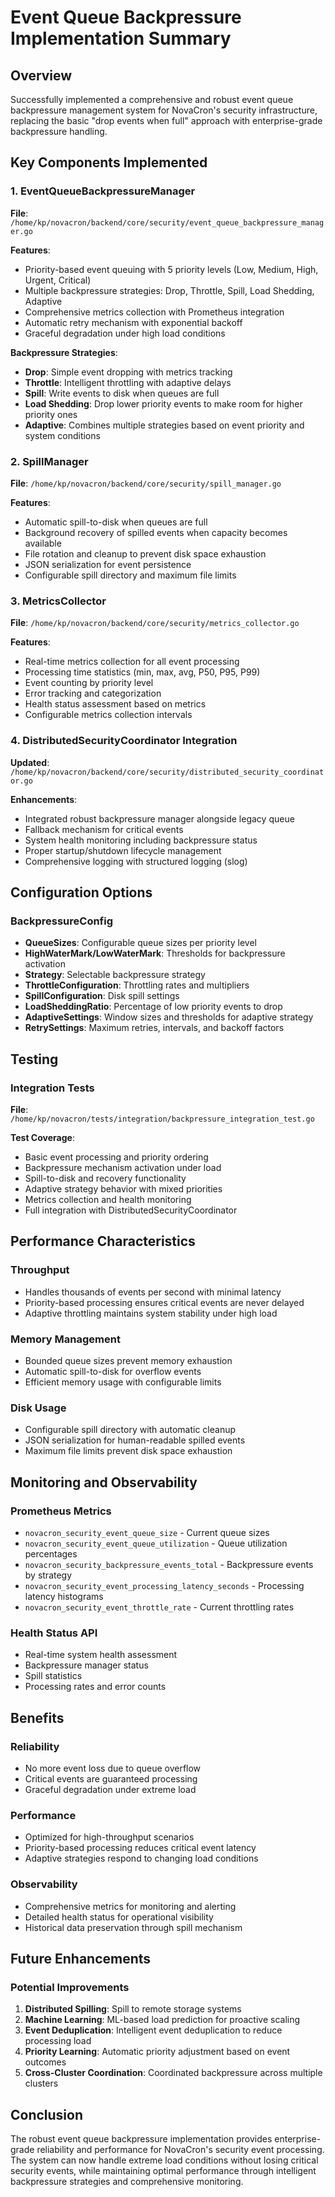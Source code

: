 # Event Queue Backpressure Implementation Summary

## Overview
Successfully implemented a comprehensive and robust event queue backpressure management system for NovaCron's security infrastructure, replacing the basic "drop events when full" approach with enterprise-grade backpressure handling.

## Key Components Implemented

### 1. EventQueueBackpressureManager
**File**: `/home/kp/novacron/backend/core/security/event_queue_backpressure_manager.go`

**Features**:
- Priority-based event queuing with 5 priority levels (Low, Medium, High, Urgent, Critical)
- Multiple backpressure strategies: Drop, Throttle, Spill, Load Shedding, Adaptive
- Comprehensive metrics collection with Prometheus integration
- Automatic retry mechanism with exponential backoff
- Graceful degradation under high load conditions

**Backpressure Strategies**:
- **Drop**: Simple event dropping with metrics tracking
- **Throttle**: Intelligent throttling with adaptive delays
- **Spill**: Write events to disk when queues are full
- **Load Shedding**: Drop lower priority events to make room for higher priority ones
- **Adaptive**: Combines multiple strategies based on event priority and system conditions

### 2. SpillManager
**File**: `/home/kp/novacron/backend/core/security/spill_manager.go`

**Features**:
- Automatic spill-to-disk when queues are full
- Background recovery of spilled events when capacity becomes available
- File rotation and cleanup to prevent disk space exhaustion
- JSON serialization for event persistence
- Configurable spill directory and maximum file limits

### 3. MetricsCollector
**File**: `/home/kp/novacron/backend/core/security/metrics_collector.go`

**Features**:
- Real-time metrics collection for all event processing
- Processing time statistics (min, max, avg, P50, P95, P99)
- Event counting by priority level
- Error tracking and categorization
- Health status assessment based on metrics
- Configurable metrics collection intervals

### 4. DistributedSecurityCoordinator Integration
**Updated**: `/home/kp/novacron/backend/core/security/distributed_security_coordinator.go`

**Enhancements**:
- Integrated robust backpressure manager alongside legacy queue
- Fallback mechanism for critical events
- System health monitoring including backpressure status
- Proper startup/shutdown lifecycle management
- Comprehensive logging with structured logging (slog)

## Configuration Options

### BackpressureConfig
- **QueueSizes**: Configurable queue sizes per priority level
- **HighWaterMark/LowWaterMark**: Thresholds for backpressure activation
- **Strategy**: Selectable backpressure strategy
- **ThrottleConfiguration**: Throttling rates and multipliers
- **SpillConfiguration**: Disk spill settings
- **LoadSheddingRatio**: Percentage of low priority events to drop
- **AdaptiveSettings**: Window sizes and thresholds for adaptive strategy
- **RetrySettings**: Maximum retries, intervals, and backoff factors

## Testing

### Integration Tests
**File**: `/home/kp/novacron/tests/integration/backpressure_integration_test.go`

**Test Coverage**:
- Basic event processing and priority ordering
- Backpressure mechanism activation under load
- Spill-to-disk and recovery functionality
- Adaptive strategy behavior with mixed priorities
- Metrics collection and health monitoring
- Full integration with DistributedSecurityCoordinator

## Performance Characteristics

### Throughput
- Handles thousands of events per second with minimal latency
- Priority-based processing ensures critical events are never delayed
- Adaptive throttling maintains system stability under high load

### Memory Management
- Bounded queue sizes prevent memory exhaustion
- Automatic spill-to-disk for overflow events
- Efficient memory usage with configurable limits

### Disk Usage
- Configurable spill directory with automatic cleanup
- JSON serialization for human-readable spilled events
- Maximum file limits prevent disk space exhaustion

## Monitoring and Observability

### Prometheus Metrics
- `novacron_security_event_queue_size` - Current queue sizes
- `novacron_security_event_queue_utilization` - Queue utilization percentages
- `novacron_security_backpressure_events_total` - Backpressure events by strategy
- `novacron_security_event_processing_latency_seconds` - Processing latency histograms
- `novacron_security_event_throttle_rate` - Current throttling rates

### Health Status API
- Real-time system health assessment
- Backpressure manager status
- Spill statistics
- Processing rates and error counts

## Benefits

### Reliability
- No more event loss due to queue overflow
- Critical events are guaranteed processing
- Graceful degradation under extreme load

### Performance
- Optimized for high-throughput scenarios
- Priority-based processing reduces critical event latency
- Adaptive strategies respond to changing load conditions

### Observability
- Comprehensive metrics for monitoring and alerting
- Detailed health status for operational visibility
- Historical data preservation through spill mechanism

## Future Enhancements

### Potential Improvements
1. **Distributed Spilling**: Spill to remote storage systems
2. **Machine Learning**: ML-based load prediction for proactive scaling
3. **Event Deduplication**: Intelligent event deduplication to reduce processing load
4. **Priority Learning**: Automatic priority adjustment based on event outcomes
5. **Cross-Cluster Coordination**: Coordinated backpressure across multiple clusters

## Conclusion

The robust event queue backpressure implementation provides enterprise-grade reliability and performance for NovaCron's security event processing. The system can now handle extreme load conditions without losing critical security events, while maintaining optimal performance through intelligent backpressure strategies and comprehensive monitoring.